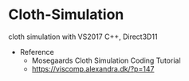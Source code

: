 # Cloth-Simulation
cloth simulation with VS2017 C++, Direct3D11


- Reference
  - Mosegaards Cloth Simulation Coding Tutorial
  - https://viscomp.alexandra.dk/?p=147
